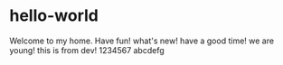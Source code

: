 # hello-world
Welcome to my home.
Have fun!
what's new!
have a good time!
we are young!
this is from dev!
1234567
abcdefg

